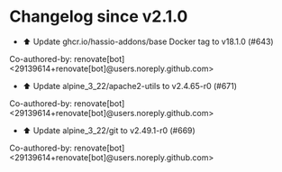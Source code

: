 # Changelog since v2.1.0
- ⬆️ Update ghcr.io/hassio-addons/base Docker tag to v18.1.0 (#643)

Co-authored-by: renovate[bot] <29139614+renovate[bot]@users.noreply.github.com> 
- ⬆️ Update alpine_3_22/apache2-utils to v2.4.65-r0 (#671)

Co-authored-by: renovate[bot] <29139614+renovate[bot]@users.noreply.github.com> 
- ⬆️ Update alpine_3_22/git to v2.49.1-r0 (#669)

Co-authored-by: renovate[bot] <29139614+renovate[bot]@users.noreply.github.com> 
